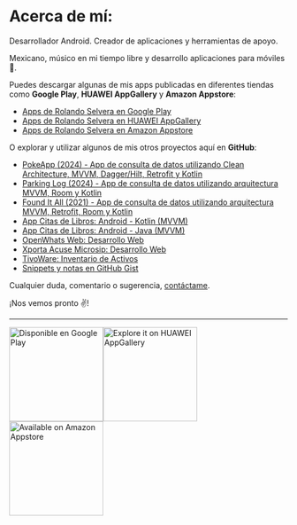 # Acerca de mí:

Desarrollador Android. Creador de aplicaciones y herramientas de apoyo.

Mexicano, músico en mi tiempo libre y desarrollo aplicaciones para móviles 📱.

Puedes descargar algunas de mis apps publicadas en diferentes tiendas como **Google Play**, **HUAWEI AppGallery** y **Amazon Appstore**:

* [Apps de Rolando Selvera en Google Play](https://play.google.com/store/apps/dev?id=7110481755554397068)
* [Apps de Rolando Selvera en HUAWEI AppGallery](https://appgallery.huawei.com/#/app/C104725309)
* [Apps de Rolando Selvera en Amazon Appstore](https://www.amazon.com/s?i=mobile-apps&rh=p_4%3ARolando+Selvera&language=es&search-type=ss)

O explorar y utilizar algunos de mis otros proyectos aquí en **GitHub**:

* [PokeApp (2024) - App de consulta de datos utilizando Clean Architecture, MVVM, Dagger/Hilt, Retrofit y Kotlin](https://github.com/RolandoSelvera/PokeApp)
* [Parking Log (2024) - App de consulta de datos utilizando arquitectura MVVM, Room y Kotlin](https://github.com/RolandoSelvera/Parking_Log)
* [Found It All (2021) - App de consulta de datos utilizando arquitectura MVVM, Retrofit, Room y Kotlin](https://github.com/RolandoSelvera/Found_It_All)
* [App Citas de Libros: Android - Kotlin (MVVM)](https://github.com/RolandoSelvera/Example_MVVM_Kotlin)
* [App Citas de Libros: Android - Java (MVVM)](https://github.com/RolandoSelvera/Example_MVVM_Java)
* [OpenWhats Web: Desarrollo Web](https://rolandoselvera.github.io/openwhats/openwhats)
* [Xporta Acuse Microsip: Desarrollo Web](https://rolandoselvera.github.io/)
* [TivoWare: Inventario de Activos](https://inventarios-activos.000webhostapp.com/index.php)
* [Snippets y notas en GitHub Gist](https://gist.github.com/RolandoSelvera)

Cualquier duda, comentario o sugerencia, [contáctame](mailto:rolando.selvera3@gmail.com). 

¡Nos vemos pronto ✌!

---

<a href='https://play.google.com/store/apps/dev?id=7110481755554397068&pcampaignid=pcampaignidMKT-Other-global-all-co-prtnr-py-PartBadge-Mar2515-1'><img alt='Disponible en Google Play' src='https://play.google.com/intl/en_us/badges/static/images/badges/es-419_badge_web_generic.png' width="170"/></a><a href='https://appgallery.huawei.com/#/app/C104725309'><img alt='Explore it on HUAWEI AppGallery' src='https://consumer-img.huawei.com/content/dam/huawei-cbg-site/common/mkt/pdp/tablets/matepad/img/icon_app.svg' width="170"/></a><a href='https://www.amazon.com/s?i=mobile-apps&rh=p_4%3ARolando+Selvera&language=es&search-type=ss'><img alt='Available on Amazon Appstore' src='https://www.pngkit.com/png/full/197-1974924_amazon-app-store-icon-available-on-amazon-appstore.png' width="170"/></a>
